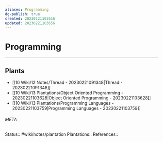 ```yaml
---
aliases: Programming
dg-publish: true
created: 20230221103656
updated: 20230221103656
---
```

# Programming
---



## Plants
- [[10 Wiki/12 Notes/Thread - 20230221091348\|Thread - 20230221091348]]
- [[10 Wiki/13 Plantations/Object Oriented Programming - 20230221103628\|Object Oriented Programming - 20230221103628]]
- [[10 Wiki/13 Plantations/Programming Languages - 20230221103759\|Programming Languages - 20230221103759]]




###### META
Status:: #wiki/notes/plantation
Plantations:: 
References:: 
